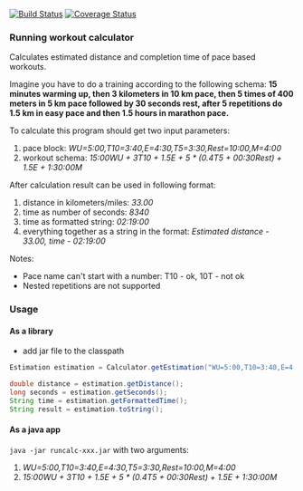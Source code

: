 [![Build Status](https://travis-ci.org/sandlex/runcalc.svg?branch=master)](https://travis-ci.org/sandlex/runcalc)
[![Coverage Status](http://img.shields.io/coveralls/sandlex/runcalc/master.svg?style=flat-square)](https://coveralls.io/r/sandlex/runcalc?branch=master)

### Running workout calculator
Calculates estimated distance and completion time of pace based workouts.

Imagine you have to do a training according to the following schema:
**15 minutes warming up, then 3 kilometers in 10 km pace, then 5 times of 400 meters in 5 km pace followed by 30 seconds rest, after 5 repetitions do 1.5 km in easy pace and then 1.5 hours in marathon pace.**

To calculate this program should get two input parameters:
1. pace block: _WU=5:00,T10=3:40,E=4:30,T5=3:30,Rest=10:00,M=4:00_
2. workout schema: _15:00WU + 3T10 + 1.5E + 5 * (0.4T5 + 00:30Rest) + 1.5E + 1:30:00M_

After calculation result can be used in following format:
1. distance in kilometers/miles: _33.00_
2. time as number of seconds: _8340_
3. time as formatted string: _02:19:00_
4. everything together as a string in the format: _Estimated distance - 33.00, time - 02:19:00_

Notes:
* Pace name can't start with a number: T10 - ok, 10T - not ok
* Nested repetitions are not supported

### Usage
#### As a library
* add jar file to the classpath

```java
Estimation estimation = Calculator.getEstimation("WU=5:00,T10=3:40,E=4:30,T5=3:30,Rest=10:00,M=4:00", "15:00WU + 3T10 + 1.5E + 5 * (0.4T5 + 00:30Rest) + 1.5E + 1:30:00M");

double distance = estimation.getDistance();
long seconds = estimation.getSeconds();
String time = estimation.getFormattedTime();
String result = estimation.toString();
```

#### As a java app
`java -jar runcalc-xxx.jar`
with two arguments:
1. _WU=5:00,T10=3:40,E=4:30,T5=3:30,Rest=10:00,M=4:00_
2. _15:00WU + 3T10 + 1.5E + 5 * (0.4T5 + 00:30Rest) + 1.5E + 1:30:00M_
